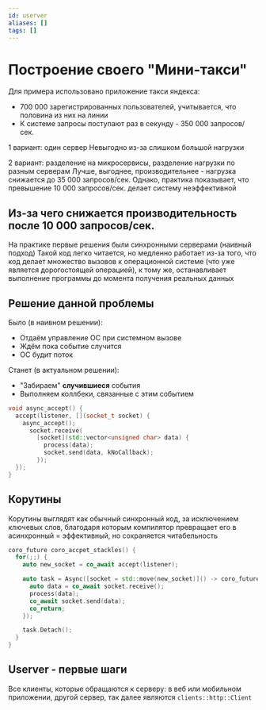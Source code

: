 ```yaml
---
id: userver
aliases: []
tags: []
---
```


# Построение своего "Мини-такси"

Для примера использовано приложение такси яндекса:

- 700 000 зарегистрированных пользователей, учитывается, что половина из них на линии
- К системе запросы поступают раз в секунду - 350 000 запросов/сек.

1 вариант: один сервер
Невыгодно из-за слишком большой нагрузки

2 вариант: разделение на микросервисы, разделение нагрузки по разным серверам
Лучше, выгоднее, производительнее - нагрузка снижается до 35 000 запросов/сек.
Однако, практика показывает, что превышение 10 000 запросов/сек. делает систему неэффективной

## Из-за чего снижается производительность после 10 000 запросов/сек.

На практике первые решения были синхронными серверами (наивный подход)
Такой код легко читается, но медленно работает из-за того, что код делает множество вызовов к
операционной системе (что уже является дорогостоящей операцией), к тому же, останавливает выполнение
программы до момента получения реальных данных

## Решение данной проблемы

Было (в наивном решении):

- Отдаём управление ОС при системном вызове
- Ждём пока событие случится
- ОС будит поток

Станет (в актуальном решении):

- "Забираем" **случившиеся** события
- Выполняем коллбеки, связанные с этим событием

```cpp
void async_accept() {
  accept(listener, [](socket_t socket) {
    async_accept();
      socket.receive(
        [socket](std::vector<unsigned char> data) {
          process(data);
          socket.send(data, kNoCallback);
        });
  });
}
```

## Корутины

Корутины выглядят как обычный синхронный код, за исключением ключевых слов, благодаря которым
компилятор превращает его в асинхронный = эффективный, но сохраняется читабельность

```cpp
coro_future coro_accpet_stackles() {
  for(;;) {
    auto new_socket = co_await accept(listener);

    auto task = Async([socket = std::move(new_socket)]() -> coro_future {
      auto data = co_await socket.receive();
      process(data);
      co_await socket.send(data);
      co_return;
    });

    task.Detach();
  }
}
```

## Userver - первые шаги

Все клиенты, которые обращаются к серверу: в веб или мобильном приложении, другой сервер, так далее
являются `clients::http::Client`

